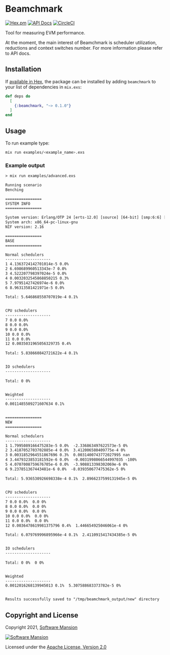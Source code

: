 # Beamchmark
[![Hex.pm](https://img.shields.io/hexpm/v/beamchmark.svg)](https://hex.pm/packages/beamchmark)
[![API Docs](https://img.shields.io/badge/api-docs-yellow.svg?style=flat)](https://hexdocs.pm/beamchmark)
[![CircleCI](https://circleci.com/gh/membraneframework/beamchmark.svg?style=svg)](https://circleci.com/gh/membraneframework/beamchmark)

Tool for measuring EVM performance.

At the moment, the main interest of Beamchmark is scheduler utilization, reductions and context switches number.
For more information please refer to API docs.

## Installation

If [available in Hex](https://hex.pm/docs/publish), the package can be installed
by adding `beamchmark` to your list of dependencies in `mix.exs`:

```elixir
def deps do
  [
    {:beamchmark, "~> 0.1.0"}
  ]
end
```

## Usage
To run example type: 

```bash
mix run examples/<example_name>.exs
```

### Example output

```txt
> mix run examples/advanced.exs

Running scenario
Benching

================
SYSTEM INFO
================

System version: Erlang/OTP 24 [erts-12.0] [source] [64-bit] [smp:6:6] [ds:6:6:10] [async-threads:1] [jit]
System arch: x86_64-pc-linux-gnu
NIF version: 2.16

================
BASE
================

Normal schedulers
--------------------
1 4.1363724142701014e-5 0.0%
2 6.698689960513343e-7 0.0%
3 4.522207798397024e-5 0.0%
4 0.0032032545868850215 0.3%
5 7.97951427426974e-6 0.0%
6 8.96313581421971e-5 0.0%
 
Total: 5.646868550707019e-4 0.1%


CPU schedulers
--------------------
7 0.0 0.0%
8 0.0 0.0%
9 0.0 0.0%
10 0.0 0.0%
11 0.0 0.0%
12 0.0035031965056329735 0.4%
 
Total: 5.838660842721622e-4 0.1%


IO schedulers
--------------------
 
Total: 0 0%


Weighted
--------------------
0.0011485509271607634 0.1%


================
NEW
================

Normal schedulers
--------------------
1 1.7995089166475283e-5 0.0%  -2.336863497622573e-5 0%
2 3.4187052703702885e-4 0.0%  3.412006580409775e-4 0%
3 0.0031852964551867696 0.3%  0.0031400743772027995 nan
4 3.4479323853181592e-6 0.0%  -0.0031998066544997035 -100%
5 4.0707008759676705e-6 0.0%  -3.908813398302069e-6 0%
6 9.237851367443481e-6 0.0%  -8.039350677475362e-5 0%
 
Total: 5.936530926698338e-4 0.1%  2.8966237599131945e-5 0%
 

CPU schedulers
--------------------
7 0.0 0.0%  0.0 0%
8 0.0 0.0%  0.0 0%
9 0.0 0.0%  0.0 0%
10 0.0 0.0%  0.0 0%
11 0.0 0.0%  0.0 0%
12 0.0036478619981375796 0.4%  1.446654925046061e-4 0%
 
Total: 6.079769996895966e-4 0.1%  2.4110915417434385e-5 0%


IO schedulers
--------------------
 
Total: 0 0%  0 0%


Weighted
--------------------
0.0012016268139945013 0.1%  5.307588683373782e-5 0%


Results successfully saved to "/tmp/beamchmark_output/new" directory
```

## Copyright and License

Copyright 2021, [Software Mansion](https://swmansion.com/?utm_source=git&utm_medium=readme&utm_campaign=beamchmark)

[![Software Mansion](https://logo.swmansion.com/logo?color=white&variant=desktop&width=200&tag=membrane-github)](https://swmansion.com/?utm_source=git&utm_medium=readme&utm_campaign=beamchmark)

Licensed under the [Apache License, Version 2.0](LICENSE)
